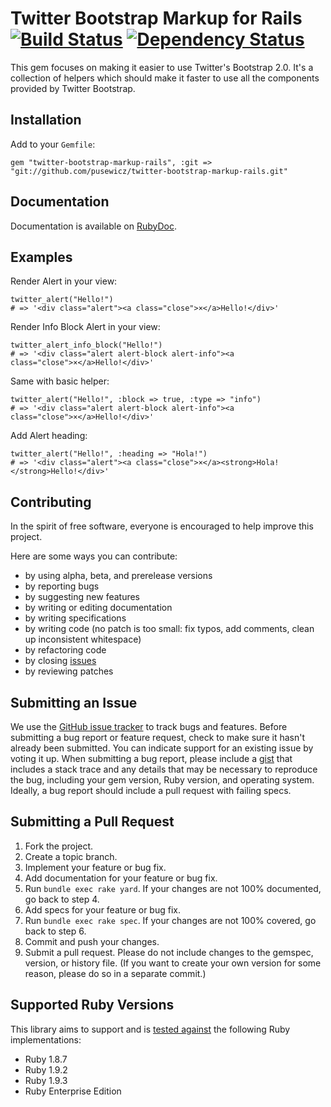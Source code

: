 Twitter Bootstrap Markup for Rails [![Build Status](https://secure.travis-ci.org/pusewicz/twitter-bootstrap-markup-rails.png)](http://travis-ci.org/pusewicz/twitter-bootstrap-markup-rails) [![Dependency Status](https://gemnasium.com/pusewicz/twitter-bootstrap-markup-rails.png)](https://gemnasium.com/pusewicz/twitter-bootstrap-markup-rails)
===

This gem focuses on making it easier to use Twitter's Bootstrap 2.0. It's a collection of helpers which should make it faster to use all the components provided by Twitter Bootstrap.


Installation
---

Add to your `Gemfile`:

    gem "twitter-bootstrap-markup-rails", :git => "git://github.com/pusewicz/twitter-bootstrap-markup-rails.git"

Documentation
---

Documentation is available on [RubyDoc](http://rubydoc.info/github/pusewicz/twitter-bootstrap-markup-rails).

Examples
---

Render Alert in your view:

    twitter_alert("Hello!")
    # => '<div class="alert"><a class="close">×</a>Hello!</div>'

Render Info Block Alert in your view:

    twitter_alert_info_block("Hello!")
    # => '<div class="alert alert-block alert-info"><a class="close">×</a>Hello!</div>'
    
Same with basic helper:

    twitter_alert("Hello!", :block => true, :type => "info")
    # => '<div class="alert alert-block alert-info"><a class="close">×</a>Hello!</div>'

Add Alert heading:

    twitter_alert("Hello!", :heading => "Hola!")
    # => '<div class="alert"><a class="close">×</a><strong>Hola!</strong>Hello!</div>'

Contributing
---

In the spirit of free software, everyone is encouraged to help improve this project.

Here are some ways you can contribute:

* by using alpha, beta, and prerelease versions
* by reporting bugs
* by suggesting new features
* by writing or editing documentation
* by writing specifications
* by writing code (no patch is too small: fix typos, add comments, clean up inconsistent whitespace)
* by refactoring code
* by closing [issues](https://github.com/pusewicz/twitter-bootstrap-markup-rails/issues)
* by reviewing patches

Submitting an Issue
---

We use the [GitHub issue tracker](https://github.com/pusewicz/twitter-bootstrap-markup-rails/issues) to track bugs and features. Before submitting a bug report or feature request, check to make sure it hasn't already been submitted. You can indicate support for an existing issue by voting it up. When submitting a bug report, please include a [gist](https://gist.github.com/) that includes a stack trace and any details that may be necessary to reproduce the bug, including your gem version, Ruby version, and operating system. Ideally, a bug report should include a pull request with failing specs.

Submitting a Pull Request
---

1. Fork the project.
2. Create a topic branch.
3. Implement your feature or bug fix.
4. Add documentation for your feature or bug fix.
5. Run `bundle exec rake yard`. If your changes are not 100% documented, go back to step 4.
6. Add specs for your feature or bug fix.
7. Run `bundle exec rake spec`. If your changes are not 100% covered, go back to step 6.
8. Commit and push your changes.
9. Submit a pull request. Please do not include changes to the gemspec, version, or history file. (If you want to create your own version for some reason, please do so in a separate commit.)

Supported Ruby Versions
---

This library aims to support and is [tested against](http://travis-ci.org/pusewicz/twitter-bootstrap-markup-rails) the following Ruby implementations:

* Ruby 1.8.7
* Ruby 1.9.2
* Ruby 1.9.3
* Ruby Enterprise Edition